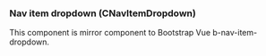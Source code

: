 ### Nav item dropdown (CNavItemDropdown)

This component is mirror component to Bootstrap Vue b-nav-item-dropdown. 
